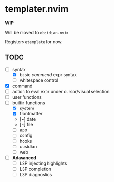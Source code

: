 # templater.nvim

**WIP**

Will be moved to `obsidian.nvim`

Registers `etemplate` for now.

## TODO

- [ ] syntax
  - [x] basic _command_ expr syntax
  - [ ] whitespace control
- [x] command
- [ ] action to eval expr under cursor/visual selection
- [ ] user functions
- [ ] builtin functions
  - [x] system
  - [x] frontmatter
  - [~] date
  - [~] file
  - [ ] app
  - [ ] config
  - [ ] hooks
  - [ ] obsidian
  - [ ] web
- [ ] **Adavanced**
  - [ ] LSP injecting highlights
  - [ ] LSP completion
  - [ ] LSP diagnostics
